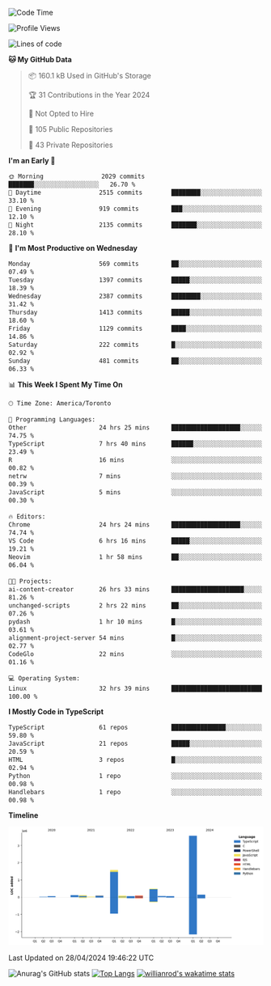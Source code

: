 <!--START_SECTION:waka-->
![Code Time](http://img.shields.io/badge/Code%20Time-1%2C484%20hrs%203%20mins-blue)

![Profile Views](http://img.shields.io/badge/Profile%20Views-0-blue)

![Lines of code](https://img.shields.io/badge/From%20Hello%20World%20I%27ve%20Written-6.5%20million%20lines%20of%20code-blue)

**🐱 My GitHub Data** 

> 📦 160.1 kB Used in GitHub's Storage 
 > 
> 🏆 31 Contributions in the Year 2024
 > 
> 🚫 Not Opted to Hire
 > 
> 📜 105 Public Repositories 
 > 
> 🔑 43 Private Repositories 
 > 
**I'm an Early 🐤** 

```text
🌞 Morning                2029 commits        ███████░░░░░░░░░░░░░░░░░░   26.70 % 
🌆 Daytime                2515 commits        ████████░░░░░░░░░░░░░░░░░   33.10 % 
🌃 Evening                919 commits         ███░░░░░░░░░░░░░░░░░░░░░░   12.10 % 
🌙 Night                  2135 commits        ███████░░░░░░░░░░░░░░░░░░   28.10 % 
```
📅 **I'm Most Productive on Wednesday** 

```text
Monday                   569 commits         ██░░░░░░░░░░░░░░░░░░░░░░░   07.49 % 
Tuesday                  1397 commits        █████░░░░░░░░░░░░░░░░░░░░   18.39 % 
Wednesday                2387 commits        ████████░░░░░░░░░░░░░░░░░   31.42 % 
Thursday                 1413 commits        █████░░░░░░░░░░░░░░░░░░░░   18.60 % 
Friday                   1129 commits        ████░░░░░░░░░░░░░░░░░░░░░   14.86 % 
Saturday                 222 commits         █░░░░░░░░░░░░░░░░░░░░░░░░   02.92 % 
Sunday                   481 commits         ██░░░░░░░░░░░░░░░░░░░░░░░   06.33 % 
```


📊 **This Week I Spent My Time On** 

```text
🕑︎ Time Zone: America/Toronto

💬 Programming Languages: 
Other                    24 hrs 25 mins      ███████████████████░░░░░░   74.75 % 
TypeScript               7 hrs 40 mins       ██████░░░░░░░░░░░░░░░░░░░   23.49 % 
R                        16 mins             ░░░░░░░░░░░░░░░░░░░░░░░░░   00.82 % 
netrw                    7 mins              ░░░░░░░░░░░░░░░░░░░░░░░░░   00.39 % 
JavaScript               5 mins              ░░░░░░░░░░░░░░░░░░░░░░░░░   00.30 % 

🔥 Editors: 
Chrome                   24 hrs 24 mins      ███████████████████░░░░░░   74.74 % 
VS Code                  6 hrs 16 mins       █████░░░░░░░░░░░░░░░░░░░░   19.21 % 
Neovim                   1 hr 58 mins        ██░░░░░░░░░░░░░░░░░░░░░░░   06.04 % 

🐱‍💻 Projects: 
ai-content-creator       26 hrs 33 mins      ████████████████████░░░░░   81.26 % 
unchanged-scripts        2 hrs 22 mins       ██░░░░░░░░░░░░░░░░░░░░░░░   07.26 % 
pydash                   1 hr 10 mins        █░░░░░░░░░░░░░░░░░░░░░░░░   03.61 % 
alignment-project-server 54 mins             █░░░░░░░░░░░░░░░░░░░░░░░░   02.77 % 
CodeGlo                  22 mins             ░░░░░░░░░░░░░░░░░░░░░░░░░   01.16 % 

💻 Operating System: 
Linux                    32 hrs 39 mins      █████████████████████████   100.00 % 
```

**I Mostly Code in TypeScript** 

```text
TypeScript               61 repos            ███████████████░░░░░░░░░░   59.80 % 
JavaScript               21 repos            █████░░░░░░░░░░░░░░░░░░░░   20.59 % 
HTML                     3 repos             █░░░░░░░░░░░░░░░░░░░░░░░░   02.94 % 
Python                   1 repo              ░░░░░░░░░░░░░░░░░░░░░░░░░   00.98 % 
Handlebars               1 repo              ░░░░░░░░░░░░░░░░░░░░░░░░░   00.98 % 
```



**Timeline**

![Lines of Code chart](https://raw.githubusercontent.com/wise-introvert/wise-introvert/master/assets/bar_graph.png)


 Last Updated on 28/04/2024 19:46:22 UTC
<!--END_SECTION:waka-->

![Anurag's GitHub stats](https://github-readme-stats.vercel.app/api?username=wise-introvert&count_private=true&show_icons=true)
[![Top Langs](https://github-readme-stats.vercel.app/api/top-langs/?username=wise-introvert&langs_count=10)](https://github.com/anuraghazra/github-readme-stats)
[![willianrod's wakatime stats](https://github-readme-stats.vercel.app/api/wakatime?username=wiseintrovert)](https://github.com/anuraghazra/github-readme-stats)
